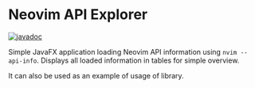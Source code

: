 # Neovim API Explorer

[![javadoc](https://javadoc.io/badge2/com.ensarsarajcic.neovim.java/api-explorer/javadoc.svg)](https://javadoc.io/doc/com.ensarsarajcic.neovim.java/api-explorer)

Simple JavaFX application loading Neovim API information using `nvim --api-info`. Displays all loaded information in tables for simple overview.

It can also be used as an example of usage of library.
